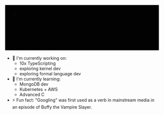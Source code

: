 <img src="https://github.com/claudemuller/terminal-typer/blob/master/assets/matrix.gif"/>

- 🔭 I'm currently working on:
  - 10x TypeScripting
  - exploring kernel dev
  - exploring formal language dev
- 🌱 I'm currently learning:
  - MongoDB dev
  - Kubernetes + AWS
  - Advanced C
- ⚡ Fun fact: "Googling" was first used as a verb in mainstream media in an episode of Buffy the Vampire Slayer.
